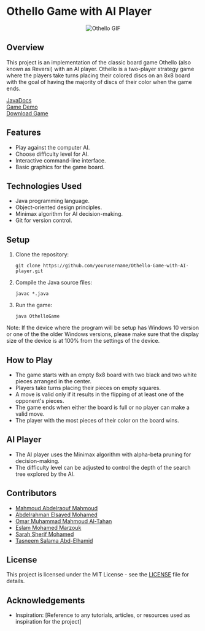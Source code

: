 # Othello Game with AI Player

<div align="center">
    <img src="https://github.com/SemoMoh/Othello-Game-with-AI-player/assets/131382032/048ba0d0-15ba-48b0-97e7-8a257cddcaef" alt="Othello GIF">
</div>


## Overview

This project is an implementation of the classic board game Othello (also known as Reversi) with an AI player. Othello is a two-player strategy game where the players take turns placing their colored discs on an 8x8 board with the goal of having the majority of discs of their color when the game ends.

[JavaDocs](https://semomoh.github.io/Othello-Game-with-AI-player/com.cse.ai.othellogame/module-summary.html) <br>
[Game Demo](https://www.youtube.com/watch?v=IXwt6i9gb7w&lc=Ugxq-iJzZZxt094c0q54AaABAg) <br>
[Download Game](https://drive.google.com/drive/u/1/folders/1cmy4UNAc_ssc8r2DEd2ZSSEjbg6zXx_c) <br>

## Features

- Play against the computer AI.
- Choose difficulty level for AI.
- Interactive command-line interface.
- Basic graphics for the game board.

## Technologies Used

- Java programming language.
- Object-oriented design principles.
- Minimax algorithm for AI decision-making.
- Git for version control.

## Setup

1. Clone the repository:

    ```
    git clone https://github.com/yourusername/Othello-Game-with-AI-player.git
    ```

2. Compile the Java source files:

    ```
    javac *.java
    ```

3. Run the game:

    ```
    java OthelloGame
    ```

Note: If the device where the program will be setup has Windows 10 version or one of the the older Windows versions, please make sure that the display size of the device is at 100% from the settings of the device.

## How to Play

- The game starts with an empty 8x8 board with two black and two white pieces arranged in the center.
- Players take turns placing their pieces on empty squares.
- A move is valid only if it results in the flipping of at least one of the opponent's pieces.
- The game ends when either the board is full or no player can make a valid move.
- The player with the most pieces of their color on the board wins.

## AI Player

- The AI player uses the Minimax algorithm with alpha-beta pruning for decision-making.
- The difficulty level can be adjusted to control the depth of the search tree explored by the AI.

## Contributors

- [Mahmoud Abdelraouf Mahmoud](https://github.com/Mahmoud-Abdelraouf)
- [Abdelrahman Elsayed Mohamed](https://github.com/d3cypherd)
- [Omar Muhammad Mahmoud Al-Tahan](https://github.com/UmarTahanix)
- [Eslam Mohamed Marzouk](https://github.com/SemoMoh)
- [Sarah Sherif Mohamed](https://github.com/Sarrah-Sherif)
- [Tasneem Salama Abd-Elhamid](https://github.com/tasneem-elhady)

## License

This project is licensed under the MIT License - see the [LICENSE](LICENSE) file for details.

## Acknowledgements

- Inspiration: [Reference to any tutorials, articles, or resources used as inspiration for the project]
